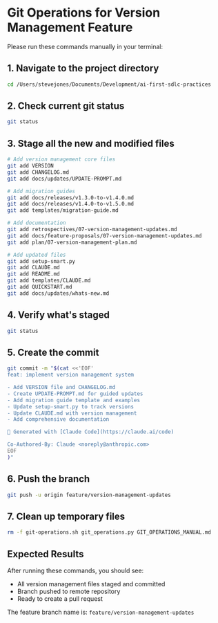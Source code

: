 # Git Operations for Version Management Feature

Please run these commands manually in your terminal:

## 1. Navigate to the project directory
```bash
cd /Users/stevejones/Documents/Development/ai-first-sdlc-practices
```

## 2. Check current git status
```bash
git status
```

## 3. Stage all the new and modified files
```bash
# Add version management core files
git add VERSION
git add CHANGELOG.md
git add docs/updates/UPDATE-PROMPT.md

# Add migration guides
git add docs/releases/v1.3.0-to-v1.4.0.md
git add docs/releases/v1.4.0-to-v1.5.0.md
git add templates/migration-guide.md

# Add documentation
git add retrospectives/07-version-management-updates.md
git add docs/feature-proposals/07-version-management-updates.md
git add plan/07-version-management-plan.md

# Add updated files
git add setup-smart.py
git add CLAUDE.md
git add README.md
git add templates/CLAUDE.md
git add QUICKSTART.md
git add docs/updates/whats-new.md
```

## 4. Verify what's staged
```bash
git status
```

## 5. Create the commit
```bash
git commit -m "$(cat <<'EOF'
feat: implement version management system

- Add VERSION file and CHANGELOG.md
- Create UPDATE-PROMPT.md for guided updates
- Add migration guide template and examples
- Update setup-smart.py to track versions
- Update CLAUDE.md with version management
- Add comprehensive documentation

🤖 Generated with [Claude Code](https://claude.ai/code)

Co-Authored-By: Claude <noreply@anthropic.com>
EOF
)"
```

## 6. Push the branch
```bash
git push -u origin feature/version-management-updates
```

## 7. Clean up temporary files
```bash
rm -f git-operations.sh git_operations.py GIT_OPERATIONS_MANUAL.md
```

## Expected Results

After running these commands, you should see:
- All version management files staged and committed
- Branch pushed to remote repository
- Ready to create a pull request

The feature branch name is: `feature/version-management-updates`